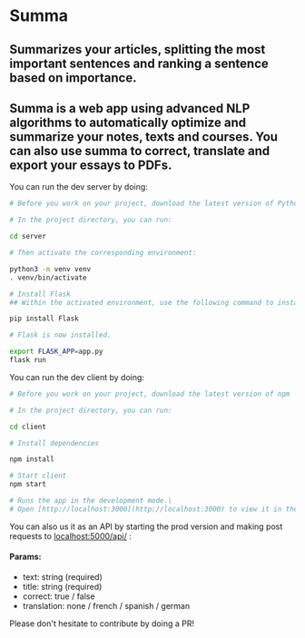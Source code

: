 # Summa

## Summarizes your articles, splitting the most important sentences and ranking a sentence based on importance.

## Summa is a web app using advanced NLP algorithms to automatically optimize and summarize your notes, texts and courses. You can also use summa to correct, translate and export your essays to PDFs.

<!-- //add logo.png to github -->
<!-- <br>
<p align="center">
<img src="logo.svg" height="100">
</p>
<br> -->

You can run the dev server by doing:

````bash
# Before you work on your project, download the latest version of Python

# In the project directory, you can run:

cd server

# Then activate the corresponding environment:

python3 -m venv venv
. venv/bin/activate

# Install Flask
## Within the activated environment, use the following command to install Flask:

pip install Flask

# Flask is now installed.

export FLASK_APP=app.py
flask run
````

You can run the dev client by doing:

````bash
# Before you work on your project, download the latest version of npm

# In the project directory, you can run:

cd client

# Install dependencies

npm install

# Start client
npm start

# Runs the app in the development mode.\
# Open [http://localhost:3000](http://localhost:3000) to view it in the browser.

````

You can also us it as an API by starting the prod version and making post requests to [localhost:5000/api/](localhost:5000/api/) :

#### Params:
* text: string (required)
* title: string (required)
* correct: true / false
* translation: none / french / spanish / german

Please don't hesitate to contribute by doing a PR!